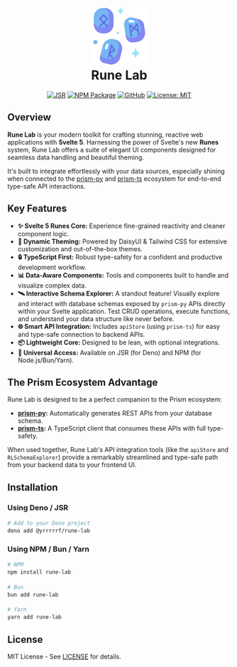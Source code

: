 <h1 align="center">
  <img src="https://raw.githubusercontent.com/Yrrrrrf/rune-lab/main/static/rune.png" alt="Rune Lab Icon" width="128" height="128" description="Icon representing the Svelte Runes system">
  <div align="center">Rune Lab</div>
</h1>

<div align="center">

[![JSR](https://jsr.io/badges/@yrrrrrf/rune-lab)](https://jsr.io/@yrrrrrf/rune-lab)
[![NPM Package](https://img.shields.io/npm/v/rune-lab.svg)](https://www.npmjs.com/package/rune-lab)
[![GitHub](https://img.shields.io/badge/GitHub-Yrrrrrf%2Frune--lab-blue)](https://github.com/Yrrrrrf/rune-lab)
[![License: MIT](https://img.shields.io/badge/License-MIT-yellow.svg)](https://choosealicense.com/licenses/mit/)

</div>

## Overview

**Rune Lab** is your modern toolkit for crafting stunning, reactive web applications with **Svelte 5**. Harnessing the power of Svelte's new **Runes** system, Rune Lab offers a suite of elegant UI components designed for seamless data handling and beautiful theming.

It's built to integrate effortlessly with your data sources, especially shining when connected to the [prism-py](https://github.com/Yrrrrrf/prism-py) and [prism-ts](https://github.com/Yrrrrrf/prism-ts) ecosystem for end-to-end type-safe API interactions.

## Key Features

-   **✨ Svelte 5 Runes Core:** Experience fine-grained reactivity and cleaner component logic.
-   **🎨 Dynamic Theming:** Powered by DaisyUI & Tailwind CSS for extensive customization and out-of-the-box themes.
-   **🔒 TypeScript First:** Robust type-safety for a confident and productive development workflow.
-   **📊 Data-Aware Components:** Tools and components built to handle and visualize complex data.
-   **🛰️ Interactive Schema Explorer:** A standout feature! Visually explore and interact with database schemas exposed by `prism-py` APIs directly within your Svelte application. Test CRUD operations, execute functions, and understand your data structure like never before.
-   **🌐 Smart API Integration:** Includes `apiStore` (using `prism-ts`) for easy and type-safe connection to backend APIs.
-   **📦 Lightweight Core:** Designed to be lean, with optional integrations.
-   **🦕 Universal Access:** Available on JSR (for Deno) and NPM (for Node.js/Bun/Yarn).

## The Prism Ecosystem Advantage

Rune Lab is designed to be a perfect companion to the Prism ecosystem:
*   **[prism-py](https://github.com/Yrrrrrf/prism-py):** Automatically generates REST APIs from your database schema.
*   **[prism-ts](https://github.com/Yrrrrrf/prism-ts):** A TypeScript client that consumes these APIs with full type-safety.

When used together, Rune Lab's API integration tools (like the `apiStore` and `RLSchemaExplorer`) provide a remarkably streamlined and type-safe path from your backend data to your frontend UI.

## Installation

### Using Deno / JSR

```bash
# Add to your Deno project
deno add @yrrrrrf/rune-lab
```

### Using NPM / Bun / Yarn

```bash
# NPM
npm install rune-lab

# Bun
bun add rune-lab

# Yarn
yarn add rune-lab
```

## License

MIT License - See [LICENSE](LICENSE) for details.
